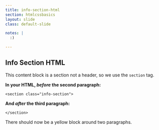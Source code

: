 ```yaml
---
title: info-section-html
section: htmlcssbasics
layout: slide
class: default-slide

notes: |
  :)

---
```


## Info Section HTML

This content block is a section not a header, so we use the `section` tag.

**In your HTML, *before* the second paragraph:**

    <section class="info-section">

**And *after* the third paragraph:**

    </section>

There should now be a yellow block around two paragraphs.


